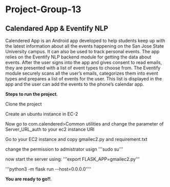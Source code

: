 # Project-Group-13

## Calendared App & Eventify NLP

Calendered App is an Android app developed to help students keep up with the latest information about all the events happening on the San Jose State University campus. It can also be used to track personal events. The app relies on the Eventify NLP backend module for getting the data about events. After the user signs into the app and gives consent to read emails, they are presented with a list of event types to choose from. The Eventify module securely scans all the user’s emails, categorizes them into event types and prepares a list of events for the user. This list is displayed in the app and the user can add the events to the phone’s calendar app.





__Steps to run the project__.

Clone the project 

Create an ubuntu instance in EC-2

Now go to com.calendered>Common utilities and change the parameter of Server_URL_auth to your ec2 instance URl

Go to your EC2 instance and copy gmailec2.py and requirement.txt 

change the permission to admistrator usign '''sudo su'''

now start the server using:
'''export FLASK_APP=gmailec2.py'''

'''python3 -m flask run --host=0.0.0.0''''

__You are ready to go!!__.
